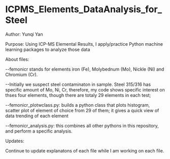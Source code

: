 # ICPMS_Elements_DataAnalysis_for_Steel
Author: Yunqi Yan

Purpose: Using ICP-MS Elemental Results, I apply/practice Python machine learning packages to analyze those data

About files: 

--femonicr stands for elements iron (Fe), Molybednum (Mo), Nickle (Ni) and Chromium (Cr).

--Initially we suspect steel contaminaton in sample. Steel 315/316 has specific amount of Mo, Ni, Cr, therefore, my code shows specific interest on thses four elements, though there are totaly 29 elements in each test;

--femonicr_plotwclass.py: builds a python class that plots histogram, scatter plot of element of choice from 29 of them; it gives a quick view of data trending of each element

--femonicr_analysis.py: this combines all other pythons in this repository, and perform a specific analysis.

Updates:

Continue to update explanatons of each file while I am working on each file. 


